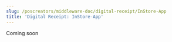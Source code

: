 ```yaml
---
slug: /poscreators/middleware-doc/digital-receipt/InStore-App
title: 'Digital Receipt: InStore-App'
---
```


Coming soon